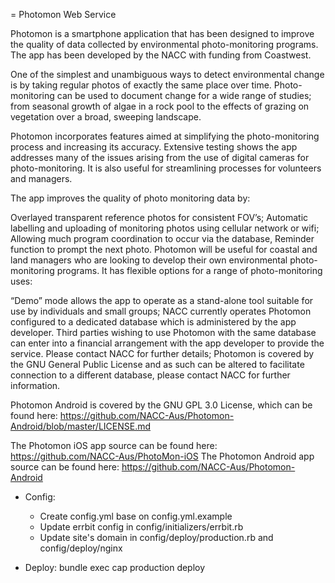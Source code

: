 = Photomon Web Service

Photomon is a smartphone application that has been designed to improve the quality of data collected by environmental photo-monitoring programs. The app has been developed by the NACC with funding from Coastwest.

One of the simplest and unambiguous ways to detect environmental change is by taking regular photos of exactly the same place over time. Photo-monitoring can be used to document change for a wide range of studies; from seasonal growth of algae in a rock pool to the effects of grazing on vegetation over a broad, sweeping landscape.

Photomon incorporates features aimed at simplifying the photo-monitoring process and increasing its accuracy. Extensive testing shows the app addresses many of the issues arising from the use of digital cameras for photo-monitoring. It is also useful for streamlining processes for volunteers and managers.

The app improves the quality of photo monitoring data by:

Overlayed transparent reference photos for consistent FOV’s;
Automatic labelling and uploading of monitoring photos using cellular network or wifi;
Allowing much program coordination to occur via the database,
Reminder function to prompt the next photo.
Photomon will be useful for coastal and land managers who are looking to develop their own environmental photo-monitoring programs. It has flexible options for a range of photo-monitoring uses:

“Demo” mode allows the app to operate as a stand-alone tool suitable for use by individuals and small groups;
NACC currently operates Photomon configured to a dedicated database which is administered by the app developer. Third parties wishing to use Photomon with the same database can enter into a financial arrangement with the app developer to provide the service. Please contact NACC for further details;
Photomon is covered by the GNU General Public License and as such can be altered to facilitate connection to a different database, please contact NACC for further information.

Photomon Android is covered by the GNU GPL 3.0 License, which can be found here: https://github.com/NACC-Aus/Photomon-Android/blob/master/LICENSE.md

The Photomon iOS app source can be found here: https://github.com/NACC-Aus/PhotoMon-iOS
The Photomon Android app source can be found here: https://github.com/NACC-Aus/Photomon-Android

* Config:
  - Create config.yml base on config.yml.example
  - Update errbit config in config/initializers/errbit.rb
  - Update site's domain in config/deploy/production.rb and config/deploy/nginx

* Deploy:
  bundle exec cap production deploy
